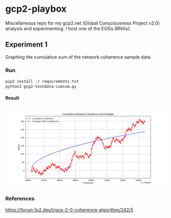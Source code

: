 # gcp2-playbox
Miscellaneous repo for my gcp2.net (Global Consciousness Project v2.0) analysis and experimenting. I host one of the EGGs (RNGs).

## Experiment 1

Graphing the cumulative sum of the network coherence sample data.

### Run

```
pip3 install -r requirements.txt
python3 gcp2-testdata-cumsum.py
```

#### Result

![image](gcp2-testdata-cumsum.png)

### References
https://forum.fp2.dev/t/gcp-2-0-coherence-algorithm/242/5
